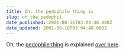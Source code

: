 ```yaml
---
title: Oh, the pedophile thing is
slug: oh_the_pedophil
date_published: 2001-08-16T03:04:48.000Z
date_updated: 2001-08-16T03:04:48.000Z
---
```


Oh, the [pedophile thing](http://www.dashes.com/anil/index.php?blogarch/2001_08_01_archive.php#5099022) is explained [over here](http://torrez.org/archive/00000045.html).
